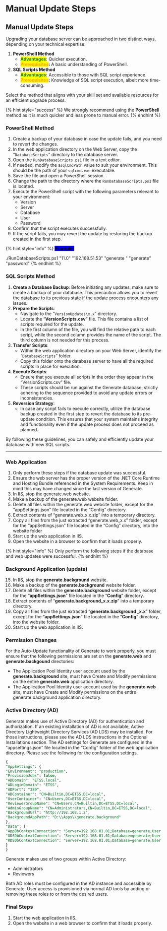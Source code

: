 # Manual Update Steps

## Manual Update Steps <a href="#toc113461785" id="toc113461785"></a>

Upgrading your database server can be approached in two distinct ways, depending on your technical expertise:

1. **PowerShell Method**
   * <mark style="color:green;">**Advantages**</mark>**:** Quicker execution.
   * <mark style="color:orange;">**Prerequisites**</mark>**:** A basic understanding of PowerShell.
2. **SQL Scripts Method**
   * <mark style="color:green;">**Advantages**</mark>**:** Accessible to those with SQL script experience.
   * <mark style="color:orange;">**Prerequisites**</mark>**:** Knowledge of SQL script execution, albeit more time-consuming.

Select the method that aligns with your skill set and available resources for an efficient upgrade process.

{% hint style="success" %}
We strongly recommend using the **PowerShell** method as it is much quicker and less prone to manual error.
{% endhint %}

### **PowerShell Method**

1. Create a backup of your database in case the update fails, and you need to revert the changes.
2. In the web application directory on the Web Server, copy the “`DatabaseScripts`” directory to the database server.
3. Open the `RunDatabaseScripts.ps1` file in a text editor.
4. If needed, modify the `$sqlCmdPath` value to suit your environment. This should be the path of your `sqlcmd.exe` executable.
5. Save the file and open a PowerShell session.
6. Change the path to the directory where the `RunDatabaseScripts.ps1` file is located.
7. Execute the PowerShell script with the following parameters relevant to your environment:
   * Version
   * Server
   * Database
   * User
   * Password
8. Confirm that the script executes successfully.
9. If the script fails, you may revert the update by restoring the backup created in the first step.

{% hint style="info" %}
<mark style="background-color:blue;">**Example**</mark><mark style="background-color:blue;">:</mark>

./RunDatabaseScripts.ps1 "11.0" "192.168.51.53" "generate " "generate" "password"
{% endhint %}

### SQL Scripts Method

1. **Create a Database Backup**: Before initiating any updates, make sure to create a backup of your database. This precaution allows you to revert the database to its previous state if the update process encounters any issues.
2. **Prepare the Scripts**:
   * Navigate to the “`VersionUpdates\x.x`” directory.
   * Locate the “**VersionScripts.csv**” file. This file contains a list of scripts required for the update.
   * In the first column of the file, you will find the relative path to each script, while the second column provides the name of the script. The third column is not needed for this process.
3. **Transfer Scripts**:
   * Within the web application directory on your Web Server, identify the “`DatabaseScripts`” folder.
   * Copy this folder onto the database server to have all the required scripts in place for execution.
4. **Execute Scripts**:
   * Ensure that you execute all scripts in the order they appear in the “VersionScripts.csv” file.
   * These scripts should be run against the Generate database, strictly adhering to the sequence provided to avoid any update errors or inconsistencies.
5. **Reversion Strategy**:
   * In case any script fails to execute correctly, utilize the database backup created in the first step to revert the database to its pre-update condition. This ensures that your system maintains integrity and functionality even if the update process does not proceed as planned.

By following these guidelines, you can safely and efficiently update your database with new SQL scripts.

***

### Web Application <a href="#toc10102655" id="toc10102655"></a>

1. Only perform these steps if the database update was successful.
2. Ensure the web server has the proper version of the .NET Core Runtime and Hosting Bundle referenced in the System Requirements. Keep in mind this may have changed since the last version of Generate.
3. In IIS, stop the generate.web website.
4. Make a backup of the generate.web website folder.
5. Delete all files within the generate.web website folder, except for the “appSettings.json” file located in the “Config” directory.
6. Extract contents of “generate.web\_x.x.zip” into a temporary directory.
7. Copy all files from the just extracted “generate.web\_x.x” folder, except for the “appSettings.json” file located in the “Config” directory, into the website folder
8. Start up the web application in IIS.
9. Open the website in a browser to confirm that it loads properly.

{% hint style="info" %}
Only perform the following steps if the database and web updates were successful.
{% endhint %}

### Background Application (update) <a href="#toc113461789" id="toc113461789"></a>

15. In IIS, stop the **generate.background** website.
16. Make a backup of the **generate.background** website folder.
17. Delete all files within the **generate.background** website folder, except for the “**appSettings.json**” file located in the “**Config**” directory.
18. Extract contents of “**generate.background\_x.x.zip**” into a temporary directory.
19. Copy all files from the just extracted “**generate.background \_x.x**” folder, except for the “**appSettings.json**” file located in the “**Config**” directory, into the website folder.
20. Start up the web application in IIS.

### Permission Changes <a href="#toc113461790" id="toc113461790"></a>

For the Auto-Update functionality of Generate to work properly, you must ensure that the following permissions are set on the **generate.web** and **generate.backgound** directories:

* The Application Pool Identity user account used by the **generate.background** site, must have Create and Modify permissions on the entire **generate.web** application directory.
* The Application Pool Identity user account used by the **generate.web** site, must have Create and Modify permissions on the entire generate.background application directory.

### Active Directory (AD) <a href="#toc113461791" id="toc113461791"></a>

Generate makes use of Active Directory (AD) for authentication and authorization. If an existing installation of AD is not available, Active Directory Lightweight Directory Services (AD LDS) may be installed. For those instructions, please see the AD LDS instructions in the Optional Installations section. The AD settings for Generate are configured in the “appsettings.json” file located in the “Config” folder of the web application directory. Please see the following for the configuration settings.

```sql
{
"AppSettings": {
"Environment": "production",
"ProvisionJobs": false,
"ADDomain": "ETSS.local",
"ADLoginDomain": "ETSS",
"ADPort": "389",
"ADContainer": "CN=Builtin,DC=ETSS,DC=local",
"UserContainer": "CN=Users,DC=ETSS,DC=local",
"ReviewerGroupName": "CN=Users,CN=Builtin,DC=ETSS,DC=local",
"AdminGroupName": "CN=Administrators,CN=Builtin,DC=ETSS,DC=local",
"BackgroundUrl": "http://192.168.1.2",
"BackgroundAppPath": "D:\\Apps\\generate.background"
},
"Data": {
"AppDbContextConnection": "Server=192.168.01.01;Database=generate;User ID=generate;Password=xxxxxxxxxxx;MultipleActiveResultSets=true;",
"ODSDbContextConnection": "Server=192.168.01.01;Database=generate;User ID=generate;Password=xxxxxxxxxxx;MultipleActiveResultSets=true;",
"RDSDbContextConnection": "Server=192.168.01.01;Database=generate;User ID=generate;Password=xxxxxxxxxxx;MultipleActiveResultSets=true;Connect Timeout=300;"
}
}
```

Generate makes use of two groups within Active Directory:

* Administrators
* Reviewers

Both AD roles must be configured in the AD instance and accessible by Generate. User access is provisioned via normal AD tools by adding or removing these roles to or from the desired users.

### Final Steps <a href="#final_steps" id="final_steps"></a>

1. Start the web application in IIS.
2. Open the website in a web browser to confirm that it loads properly.
